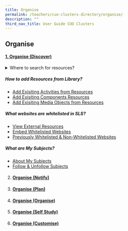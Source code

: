 ```yaml
---
title: Organise
permalink: /teachers/cuo-clusters-directory/organise/
description: ""
third_nav_title: User Guide CUO Clusters
---
```

## Organise

#### [1. Organise (Discover)](/teacher-user-guide/discover/index/)

<details>
  <summary>
 Where to search for resources?</summary>

* [About the MOE Library](/teacher-user-guide/discover/moelibrary)
* [About the Community Gallery](/teacher-user-guide/discover/communitygallery/)
* [Search for Resources](/teacher-user-guide/organise-discover/searchresources/)
* [Leave Reviews](/teacher-user-guide/organise-discover/leavereviews/)
* [Make a Copy of a Lesson](/teacher-user-guide/organise-discover/makecopy/)
* [View Lesson Details](/teacher-user-guide/organise-discover/viewlesson/)
* [View Print-Friendly Worksheet](/teacher-user-guide/organise-discover/viewprint/)
</details>
	
##### How to add Resources from Library?
* <a href="/teacher-user-guide/organise-discover/addexistingactivities/" target="_blank">Add Exisiting Activities from Resources</a>
* <a href="/teacher-user-guide/organise-discover/addexisting/" target="_blank">Add Exisiting Components Resources</a>
* [Add Exisiting Media Objects from Resources]()

##### What websites are whitelisted in SLS?
*  <a href="/teacher-user-guide/organise-discover/viewexternal/" target="_blank">View External Resources</a>
*  [Embed Whitelisted Websites](/teacher-user-guide/organise-discover/embedwhitelisted/)
*  [Previously Whitelisted &amp; Non-Whitelisted Websites](/teacher-user-guide/discover/whitelistedwebsites/)

##### What are My Subjects?
*  <a href="/teacher-user-guide/discover/aboutsubjects/" target="_blank">About My Subjects</a>
*  [Follow &amp; Unfollow Subjects](/teacher-user-guide/discover/followsubjects/)
	


2.  #### [Organise (Notify)](../teacher-user-guide/organise/notify/)
4.  #### [Organise (Plan)](../teacher-user-guide/organise/plan/)
5.  #### [Organise (Organise)](../teacher-user-guide/organise/organise/)
6.  #### [Organise (Self Study)](../teacher-user-guide/organise/selfstudy/)
7.  #### [Organise (Customise)](../teacher-user-guide/organise/customise/)